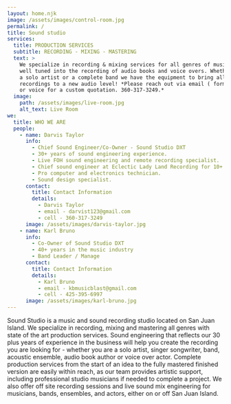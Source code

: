 ```yaml
---
layout: home.njk
image: /assets/images/control-room.jpg
permalink: /
title: Sound studio
services:
  title: PRODUCTION SERVICES
  subtitle: RECORDING - MIXING - MASTERING
  text: >
    We specialize in recording & mixing services for all genres of music. We're
    well tuned into the recording of audio books and voice overs. Whether you're
    a solo artist or a complete band we have the equipment to bring all of your
    recordings to a new audio level! *Please reach out via email ( form below )
    or voice for a custom quotation. 360-317-3249.*
  image:
    path: /assets/images/live-room.jpg
    alt_text: Live Room
we:
  title: WHO WE ARE
  people:
    - name: Darvis Taylor
      info:
        - Chief Sound Engineer/Co-Owner - Sound Studio DXT
        - 30+ years of sound engineering experience.
        - Live FOH sound engineering and remote recording specialist.
        - Chief sound engineer at Eclectic Lady Land Recording for 10+ years.
        - Pro computer and electronics technician.
        - Sound design specialist.
      contact:
        title: Contact Information
        details:
          - Darvis Taylor
          - email - darvist123@gmail.com
          - cell - 360-317-3249
      image: /assets/images/darvis-taylor.jpg          
    - name: Karl Bruno
      info:
        - Co-Owner of Sound Studio DXT
        - 40+ years in the music industry
        - Band Leader / Manage        
      contact:
        title: Contact Information
        details:        
          - Karl Bruno
          - email - kbmusicblast@gmail.com
          - cell - 425-395-6997
      image: /assets/images/karl-bruno.jpg
---
```


Sound Studio is a music and sound recording studio located on San Juan Island. We specialize in recording, mixing and mastering all genres with state of the art production services. Sound engineering that reflects our 30 plus years of experience in the business will help you create the recording you are looking for - whether you are a solo artist, singer songwriter, band, acoustic ensemble, audio book author or voice over actor. Complete production services from the start of an idea to the fully mastered finished version are easily within reach, as our team provides artistic support, including professional studio musicians if needed to complete a project. We also offer off site recording sessions and live sound mix engineering for musicians, bands, ensembles, and actors, either on or off San Juan Island.

